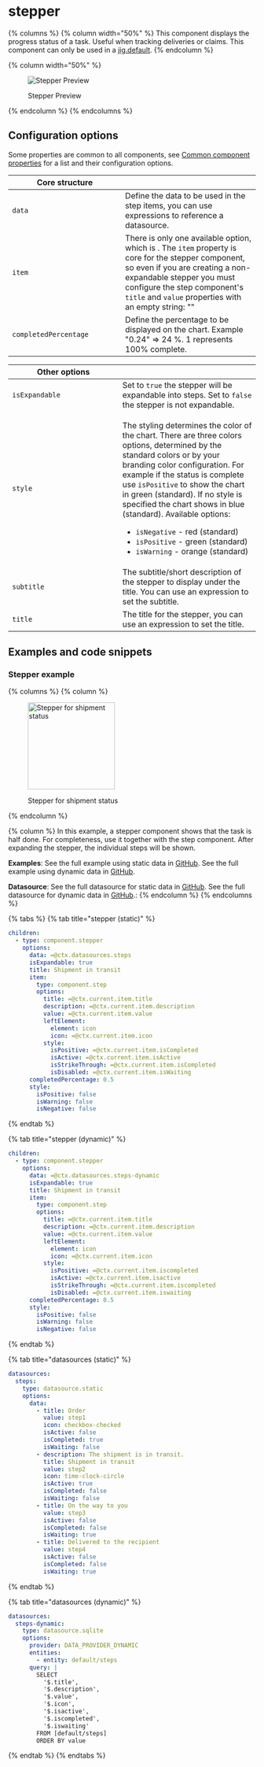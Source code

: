 # stepper

{% columns %}
{% column width="50%" %}
This component displays the progress status of a task. Useful when tracking deliveries or claims. This component can only be used in a [jig.default](<../../Jig Types/jig_default.md>).
{% endcolumn %}

{% column width="50%" %}
<figure><img src="../../../.gitbook/assets/cc-stepper-overview.png" alt="Stepper Preview"><figcaption><p>Stepper Preview</p></figcaption></figure>
{% endcolumn %}
{% endcolumns %}

## Configuration options

Some properties are common to all components, see [Common component properties](stepper.md) for a list and their configuration options.

<table><thead><tr><th width="214.08984375">Core structure</th><th></th></tr></thead><tbody><tr><td><code>data</code></td><td>Define the data to be used in the step items, you can use expressions to reference a datasource.</td></tr><tr><td><code>item</code></td><td>There is only one available option, which is . The <code>item</code> property is core for the stepper component, so even if you are creating a non-expandable stepper you must configure the step component's <code>title</code> and <code>value</code> properties with an empty string: ""</td></tr><tr><td><code>completedPercentage</code></td><td>Define the percentage to be displayed on the chart. Example "0.24" => 24 %. 1 represents 100% complete.</td></tr></tbody></table>

<table><thead><tr><th width="208.49609375">Other options</th><th></th></tr></thead><tbody><tr><td><code>isExpandable</code></td><td>Set to <code>true</code> the stepper will be expandable into steps. Set to <code>false</code> the stepper is not expandable.</td></tr><tr><td><code>style</code></td><td><p>The styling determines the color of the chart. There are three colors options, determined by the standard colors or by your branding color configuration. For example if the status is complete use <code>isPositive</code> to show the chart in green (standard). If no style is specified the chart shows in blue (standard). Available options:</p><ul><li><code>isNegative</code> - red (standard)</li><li><code>isPositive</code> - green (standard)</li><li><code>isWarning</code> - orange (standard)</li></ul></td></tr><tr><td><code>subtitle</code></td><td>The subtitle/short description of the stepper to display under the title. You can use an expression to set the subtitle.</td></tr><tr><td><code>title</code></td><td>The title for the stepper, you can use an expression to set the title.</td></tr></tbody></table>

## Examples and code snippets

### Stepper example

{% columns %}
{% column %}
<figure><img src="../../../.gitbook/assets/cc-stepper-1.png" alt="Stepper for shipment status" width="177"><figcaption><p>Stepper for shipment status</p></figcaption></figure>
{% endcolumn %}

{% column %}
In this example, a stepper component shows that the task is half done. For completeness, use it together with the step component. After expanding the stepper, the individual steps will be shown.

**Examples**: See the full example using static data in [GitHub](https://github.com/jigx-com/jigx-samples/blob/main/quickstart/jigx-samples/jigs/jigx-components/stepper/static-data/stepper-example/stepper-example.jigx). See the full example using dynamic data in [GitHub](https://github.com/jigx-com/jigx-samples/blob/main/quickstart/jigx-samples/jigs/jigx-components/stepper/dynamic-data/stepper-example/stepper-example-dynamic.jigx).

**Datasource**: See the full datasource for static data in [GitHub](https://github.com/jigx-com/jigx-samples/blob/main/quickstart/jigx-samples/datasources/adhoc-components/steps.jigx). See the full datasource for dynamic data in [GitHub](https://github.com/jigx-com/jigx-samples/blob/main/quickstart/jigx-samples/datasources/adhoc-components/steps-dynamic.jigx).:
{% endcolumn %}
{% endcolumns %}

{% tabs %}
{% tab title="stepper (static)" %}
```yaml
children:
  - type: component.stepper
    options:
      data: =@ctx.datasources.steps
      isExpandable: true
      title: Shipment in transit
      item:
        type: component.step
        options:
          title: =@ctx.current.item.title
          description: =@ctx.current.item.description
          value: =@ctx.current.item.value 
          leftElement:
            element: icon
            icon: =@ctx.current.item.icon
          style:
            isPositive: =@ctx.current.item.isCompleted
            isActive: =@ctx.current.item.isActive
            isStrikeThrough: =@ctx.current.item.isCompleted
            isDisabled: =@ctx.current.item.isWaiting
      completedPercentage: 0.5
      style:  
        isPositive: false
        isWarning: false
        isNegative: false
```
{% endtab %}

{% tab title="stepper (dynamic)" %}
```yaml
children:
  - type: component.stepper
    options:
      data: =@ctx.datasources.steps-dynamic
      isExpandable: true
      title: Shipment in transit
      item:
        type: component.step
        options:
          title: =@ctx.current.item.title
          description: =@ctx.current.item.description
          value: =@ctx.current.item.value 
          leftElement:
            element: icon
            icon: =@ctx.current.item.icon
          style:
            isPositive: =@ctx.current.item.iscompleted
            isActive: =@ctx.current.item.isactive
            isStrikeThrough: =@ctx.current.item.iscompleted
            isDisabled: =@ctx.current.item.iswaiting
      completedPercentage: 0.5
      style:  
        isPositive: false
        isWarning: false
        isNegative: false
```
{% endtab %}

{% tab title="datasources (static)" %}
```yaml
datasources:
  steps:
    type: datasource.static
    options:
      data:
        - title: Order
          value: step1
          icon: checkbox-checked
          isActive: false
          isCompleted: true
          isWaiting: false
        - description: The shipment is in transit.
          title: Shipment in transit
          value: step2
          icon: time-clock-circle
          isActive: true
          isCompleted: false
          isWaiting: false
        - title: On the way to you
          value: step3
          isActive: false
          isCompleted: false
          isWaiting: true
        - title: Delivered to the recipient
          value: step4
          isActive: false
          isCompleted: false
          isWaiting: true
```
{% endtab %}

{% tab title="datasources (dynamic)" %}
```yaml
datasources:
  steps-dynamic:
    type: datasource.sqlite
    options:
      provider: DATA_PROVIDER_DYNAMIC
      entities:
        - entity: default/steps
      query: |
        SELECT
          '$.title',
          '$.description',
          '$.value',
          '$.icon',
          '$.isactive',
          '$.iscompleted',
          '$.iswaiting'
        FROM [default/steps]
        ORDER BY value
```
{% endtab %}
{% endtabs %}
